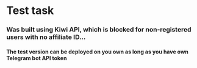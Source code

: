 # Test task 

### Was built using Kiwi API, which is blocked for non-registered users with no affiliate ID...

#### The test version can be deployed on you own as long as you have own Telegram bot API token